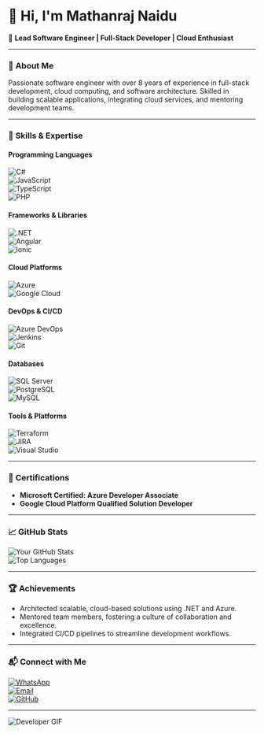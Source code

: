 # 👋 Hi, I'm Mathanraj Naidu  
🚀 **Lead Software Engineer | Full-Stack Developer | Cloud Enthusiast**  

---

### 🌟 **About Me**  
Passionate software engineer with over 8 years of experience in full-stack development, cloud computing, and software architecture. Skilled in building scalable applications, integrating cloud services, and mentoring development teams.  

---

### 💼 **Skills & Expertise**  
#### **Programming Languages**  
![C#](https://img.shields.io/badge/-C%23-239120?style=flat&logo=c-sharp&logoColor=white)  
![JavaScript](https://img.shields.io/badge/-JavaScript-F7DF1E?style=flat&logo=javascript&logoColor=black)  
![TypeScript](https://img.shields.io/badge/-TypeScript-007ACC?style=flat&logo=typescript&logoColor=white)  
![PHP](https://img.shields.io/badge/-PHP-777BB4?style=flat&logo=php&logoColor=white)  

#### **Frameworks & Libraries**  
![.NET](https://img.shields.io/badge/-.NET-512BD4?style=flat&logo=dotnet&logoColor=white)  
![Angular](https://img.shields.io/badge/-Angular-DD0031?style=flat&logo=angular&logoColor=white)  
![Ionic](https://img.shields.io/badge/-Ionic-3880FF?style=flat&logo=ionic&logoColor=white)  

#### **Cloud Platforms**  
![Azure](https://img.shields.io/badge/-Azure-0078D4?style=flat&logo=microsoft-azure&logoColor=white)  
![Google Cloud](https://img.shields.io/badge/-Google_Cloud-4285F4?style=flat&logo=google-cloud&logoColor=white)  

#### **DevOps & CI/CD**  
![Azure DevOps](https://img.shields.io/badge/-Azure_DevOps-0078D7?style=flat&logo=azure-devops&logoColor=white)  
![Jenkins](https://img.shields.io/badge/-Jenkins-D24939?style=flat&logo=jenkins&logoColor=white)  
![Git](https://img.shields.io/badge/-Git-F05032?style=flat&logo=git&logoColor=white)  

#### **Databases**  
![SQL Server](https://img.shields.io/badge/-MS_SQL_Server-CC2927?style=flat&logo=microsoft-sql-server&logoColor=white)  
![PostgreSQL](https://img.shields.io/badge/-PostgreSQL-336791?style=flat&logo=postgresql&logoColor=white)  
![MySQL](https://img.shields.io/badge/-MySQL-4479A1?style=flat&logo=mysql&logoColor=white)  

#### **Tools & Platforms**  
![Terraform](https://img.shields.io/badge/-Terraform-623CE4?style=flat&logo=terraform&logoColor=white)  
![JIRA](https://img.shields.io/badge/-JIRA-0052CC?style=flat&logo=jira&logoColor=white)  
![Visual Studio](https://img.shields.io/badge/-Visual_Studio-5C2D91?style=flat&logo=visual-studio&logoColor=white)  

---

### 📜 **Certifications**  
- **Microsoft Certified: Azure Developer Associate**  
- **Google Cloud Platform Qualified Solution Developer**  

---

### 📈 **GitHub Stats**  
![Your GitHub Stats](https://github-readme-stats.vercel.app/api?username=mathanrajnaidu&show_icons=true&theme=radical)  
![Top Languages](https://github-readme-stats.vercel.app/api/top-langs/?username=mathanrajnaidu&layout=compact&theme=radical)  

---

### 🏆 **Achievements**  
- Architected scalable, cloud-based solutions using .NET and Azure.  
- Mentored team members, fostering a culture of collaboration and excellence.  
- Integrated CI/CD pipelines to streamline development workflows.  

---

### 📬 **Connect with Me**  
[![WhatsApp](https://img.shields.io/badge/-WhatsApp-25D366?style=flat&logo=whatsapp&logoColor=white)](https://wa.me/+60162474208)  
[![Email](https://img.shields.io/badge/-Email-D14836?style=flat&logo=gmail&logoColor=white)](mailto:mathanrajnaidu@gmail.com)  
[![GitHub](https://img.shields.io/badge/-GitHub-181717?style=flat&logo=github&logoColor=white)](https://github.com/mathanrajnaidu)  

---

![Developer GIF](https://media.giphy.com/media/qgQUggAC3Pfv687qPC/giphy.gif)  
